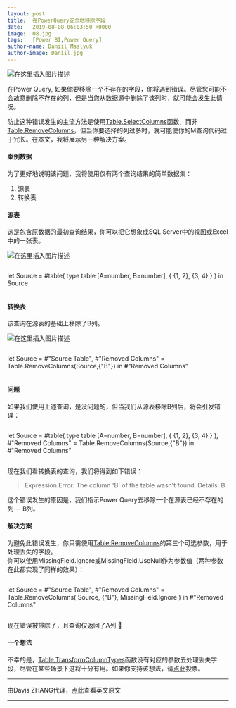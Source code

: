 ```yaml
---
layout: post
title:  在PowerQuery安全地移除字段
date:   2019-08-08 06:03:50 +0000
image:  08.jpg
tags:   [Power BI,Power Query]
author-name: Daniil Maslyuk
author-image: Daniil.jpg
---
```


![在这里插入图片描述](https://img-blog.csdnimg.cn/20191207164907155.png?x-oss-process=image/watermark,type_ZmFuZ3poZW5naGVpdGk,shadow_10,text_d3d3LmQtYmkudGVjaA==,size_16,color_FFFFFF,t_70)

在Power Query, 如果你要移除一个不存在的字段，你将遇到错误。尽管您可能不会故意删除不存在的列，但是当您从数据源中删除了该列时，就可能会发生此情况。

防止这种错误发生的主流方法是使用[Table.SelectColumns](https://docs.microsoft.com/en-us/powerquery-m/table-selectcolumns)函数，而非[Table.RemoveColumns](https://docs.microsoft.com/en-us/powerquery-m/table-removecolumns)，但当你要选择的列过多时，就可能使你的M查询代码过于冗长。在本文，我将展示另一种解决方案。

#### 案例数据

为了更好地说明该问题，我将使用仅有两个查询结果的简单数据集：

1. 源表
2. 转换表

#### 源表

这是包含原数据的最初查询结果，你可以把它想象成SQL Server中的视图或Excel中的一张表。

![在这里插入图片描述](https://img-blog.csdnimg.cn/20191207164946232.png?x-oss-process=image/watermark,type_ZmFuZ3poZW5naGVpdGk,shadow_10,text_d3d3LmQtYmkudGVjaA==,size_16,color_FFFFFF,t_70)

>```Python
let
    Source = #table(
        type table [A=number, B=number],
        { {1, 2}, {3, 4} }
    )
in
    Source
>```

#### 转换表

该查询在源表的基础上移除了B列。

![在这里插入图片描述](https://img-blog.csdnimg.cn/20191207164951837.png?x-oss-process=image/watermark,type_ZmFuZ3poZW5naGVpdGk,shadow_10,text_d3d3LmQtYmkudGVjaA==,size_16,color_FFFFFF,t_70)


>```Python
let
    Source = #"Source Table",
    #"Removed Columns" = Table.RemoveColumns(Source,{"B"})
in
    #"Removed Columns"
>```


#### 问题

如果我们使用上述查询，是没问题的，但当我们从源表移除B列后，将会引发错误：

>```Python
let
    Source = #table(
        type table [A=number, B=number],
        { {1, 2}, {3, 4} }
    ),
    #"Removed Columns" = Table.RemoveColumns(Source,{"B"})
in
    #"Removed Columns"
>```

现在我们看转换表的查询，我们将得到如下错误：

>Expression.Error: The column 'B' of the table wasn't found. Details: B

这个错误发生的原因是，我们指示Power Query去移除一个在源表已经不存在的列 -- B列。

#### 解决方案

为避免此错误发生，你只需使用[Table.RemoveColumns](https://docs.microsoft.com/en-us/powerquery-m/table-removecolumns)的第三个可选参数，用于处理丢失的字段。  
你可以使用MissingField.Ignore或MissingField.UseNull作为参数值（两种参数在此都实现了同样的效果）：

>```Python
let
    Source = #"Source Table",
    #"Removed Columns" = Table.RemoveColumns(
        Source,
        {"B"},
        MissingField.Ignore
    )
in
    #"Removed Columns"
>```

现在错误被排除了，且查询仅返回了A列 🙂

#### 一个想法

不幸的是，[Table.TransformColumnTypes](https://docs.microsoft.com/en-us/powerquery-m/table-transformcolumntypes)函数没有对应的参数去处理丢失字段，尽管在某些场景下这将十分有用。如果你支持该想法，请[点此](https://ideas.powerbi.com/forums/265200-power-bi-ideas/suggestions/31546837-include-missingfield-argument-with-table-transform)投票。

----------------------
由Davis ZHANG代译，[点此](https://xxlbi.com/blog/safely-removing-columns-power-query/)查看英文原文

----------------------